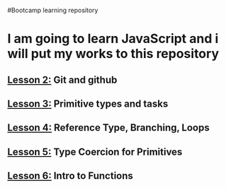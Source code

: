 #Bootcamp learning repository

# I am going to learn JavaScript and i will put my works to this repository

## [Lesson 2:](./bootcamp002) Git and github

## [Lesson 3:](./bootcamp003) Primitive types and tasks

## [Lesson 4:](./bootcamp004) Reference Type, Branching, Loops

## [Lesson 5:](./bootcamp005) Type Coercion for Primitives

## [Lesson 6:](./bootcamp006) Intro to Functions
